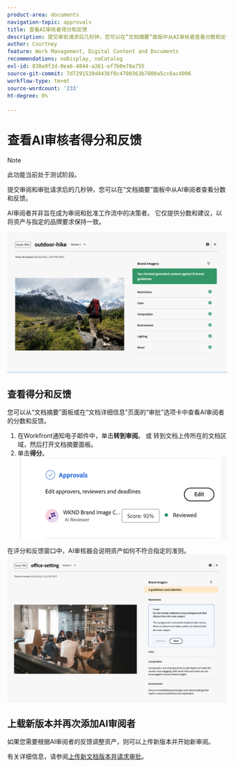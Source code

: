```yaml
---
product-area: documents
navigation-topic: approvals
title: 查看AI审核者得分和反馈
description: 提交审批请求后几秒钟，您可以在“文档摘要”面板中从AI审核者查看分数和反馈。
author: Courtney
feature: Work Management, Digital Content and Documents
recommendations: noDisplay, noCatalog
exl-id: 838e8f3d-0ea6-4844-a261-ef7b0e78a755
source-git-commit: 7d7291539d4436f0c4700363b7800a5cc6ac4096
workflow-type: tm+mt
source-wordcount: '233'
ht-degree: 0%

---
```


# 查看AI审核者得分和反馈

>[!NOTE]
>
>此功能当前处于测试阶段。

提交审阅和审批请求后的几秒钟，您可以在“文档摘要”面板中从AI审阅者查看分数和反馈。

AI审阅者并非旨在成为审阅和批准工作流中的决策者。 它仅提供分数和建议，以将资产与指定的品牌要求保持一致。

![AI审核者反馈](assets/ai-reviewer-feedback.png)

## 查看得分和反馈

您可以从“文档摘要”面板或在“文档详细信息”页面的“审批”选项卡中查看AI审阅者的分数和反馈。

1. 在Workfront通知电子邮件中，单击&#x200B;**转到审阅**。
或
转到文档上传所在的文档区域，然后打开文档摘要面板。
1. 单击&#x200B;**得分**。
   ![查看文档得分](assets/view-score.png)

在评分和反馈窗口中，AI审核器会说明资产如何不符合指定的准则。
![AI审阅者反馈需要注意](assets/ai-reviewer-needs-attention.png)

## 上载新版本并再次添加AI审阅者

如果您需要根据AI审阅者的反馈调整资产，则可以上传新版本并开始新审阅。

有关详细信息，请参阅[上传新文档版本并请求审批](/help/quicksilver/review-and-approve-work/document-reviews-and-approvals/manage-document-approvals/upload-new-doc-version.md)。
